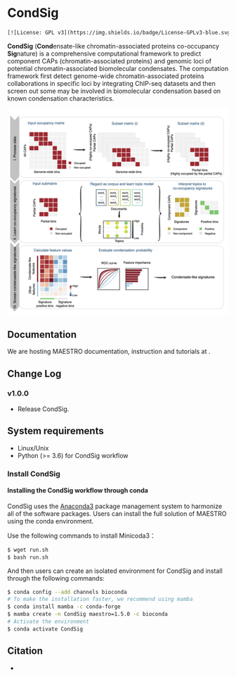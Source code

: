 # CondSig

```html
[![License: GPL v3](https://img.shields.io/badge/License-GPLv3-blue.svg)](https://www.gnu.org/licenses/gpl-3.0)
```

**CondSig** (**Cond**ensate-like chromatin-associated proteins co-occupancy **Sig**nature) is a comprehensive computational framework to predict component CAPs (chromatin-associated proteins) and genomic loci of potential chromatin-associated biomolecular condensates. The computation framework first detect genome-wide chromatin-associated proteins collaborations in specific loci by integrating ChIP-seq datasets and then screen out some may be involved in biomolecular condensation based on known condensation characteristics.

<p align="center">
<img src="./Image/Schematic.png"/>
</p>



## Documentation

We are hosting MAESTRO documentation, instruction and tutorials at .

## Change Log

### v1.0.0
* Release CondSig.

## System requirements
* Linux/Unix
* Python (>= 3.6) for CondSig workflow

### Install CondSig

#### Installing the CondSig workflow through conda

CondSig uses the [Anaconda3](http://conda.pydata.org/miniconda.html) package management system to harmonize all of the software packages. Users can install the full solution of MAESTRO using the conda environment.

Use the following commands to install Minicoda3：
``` bash
$ wget run.sh
$ bash run.sh
```
And then users can create an isolated environment for CondSig and install through the following commands:
``` bash
$ conda config --add channels bioconda
# To make the installation faster, we recommend using mamba
$ conda install mamba -c conda-forge
$ mamba create -n CondSig maestro=1.5.0 -c bioconda
# Activate the environment
$ conda activate CondSig
```

## Citation
-
